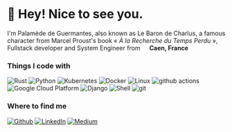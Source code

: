 <h1>🦀 Hey! Nice to see you.</h1>


I'm Palamède de Guermantes, also known as Le Baron de Charlus, a famous character from Marcel Proust's book «<i> À la Recherche du Temps Perdu </i>», Fullstack developer and System Engineer from <img src="https://cdn-icons-png.flaticon.com/512/197/197560.png" width="13"/> <b>Caen, France</b></p>
<h3>Things I code with</h3>
<p>
  <img alt="Rust" src="https://img.shields.io/badge/-Rust-F05032?style=flat-square&logo=rust&logoColor=white" />
  <img alt="Python" src="https://img.shields.io/badge/-Python-13aa52?style=flat-square&logo=python&logoColor=white" /> 
  <img alt="Kubernetes" src="https://img.shields.io/badge/-Kubernetes-1a73e8?style=flat-square&logo=kubernetes&logoColor=white" /> 
  <img alt="Docker" src="https://img.shields.io/badge/-Docker-46a2f1?style=flat-square&logo=docker&logoColor=white" />
  <img alt="Linux" src="https://img.shields.io/badge/-Linux-46a2f1?style=flat-square&logo=linux&logoColor=white" />
  <img alt="github actions" src="https://img.shields.io/badge/-Github_Actions-2088FF?style=flat-square&logo=github-actions&logoColor=white" />
  <img alt="Google Cloud Platform" src="https://img.shields.io/badge/-Google_Cloud_Platform-1a73e8?style=flat-square&logo=google-cloud&logoColor=white" />
  <img alt="Django" src="https://img.shields.io/badge/-Django-13aa52?style=flat-square&logo=django&logoColor=white" />
  <img alt="Shell" src="https://img.shields.io/badge/-Shell-007ACC?style=flat-square&logo=shell&logoColor=white" />
  <img alt="git" src="https://img.shields.io/badge/-Git-F05032?style=flat-square&logo=git&logoColor=white" />
</p>

<h3>Where to find me</h3>
<p><a href="https://github.com/lebarondecharlus" target="_blank"><img alt="Github" src="https://img.shields.io/badge/GitHub-%2312100E.svg?&style=for-the-badge&logo=Github&logoColor=white" /></a> <a href="https://www.linkedin.com/in/barondecharlus" target="_blank"><img alt="LinkedIn" src="https://img.shields.io/badge/linkedin-%230077B5.svg?&style=for-the-badge&logo=linkedin&logoColor=white" /></a> <a href="https://medium.com/@Kaderovski" target="_blank"><img alt="Medium" src="https://img.shields.io/badge/medium-%2312100E.svg?&style=for-the-badge&logo=medium&logoColor=white" /></a>
</p>
